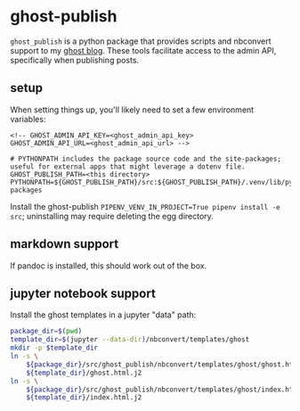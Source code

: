 
ghost-publish
====

`ghost_publish` is a python package that provides scripts and nbconvert support to my [ghost blog](https://dlennon.org).  These tools facilitate access to the admin API, specifically when publishing posts.


setup
----

When setting things up, you'll likely need to set a few environment variables:

    <!-- GHOST_ADMIN_API_KEY=<ghost_admin_api_key>
    GHOST_ADMIN_API_URL=<ghost_admin_api_url> -->

    # PYTHONPATH includes the package source code and the site-packages; useful for external apps that might leverage a dotenv file.
    GHOST_PUBLISH_PATH=<this directory>
    PYTHONPATH=${GHOST_PUBLISH_PATH}/src:${GHOST_PUBLISH_PATH}/.venv/lib/python3.11/site-packages


Install the ghost-publish `PIPENV_VENV_IN_PROJECT=True pipenv install -e src`; uninstalling may require deleting the egg directory.


markdown support
----

If pandoc is installed, this should work out of the box.


jupyter notebook support
----

Install the ghost templates in a jupyter "data" path:

```bash
package_dir=$(pwd)
template_dir=$(jupyter --data-dir)/nbconvert/templates/ghost
mkdir -p $template_dir
ln -s \
    ${package_dir}/src/ghost_publish/nbconvert/templates/ghost/ghost.html.j2 \
    ${template_dir}/ghost.html.j2
ln -s \
    ${package_dir}/src/ghost_publish/nbconvert/templates/ghost/index.html.j2 \
    ${template_dir}/index.html.j2
```
